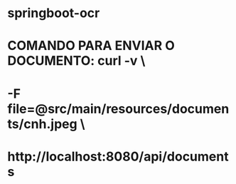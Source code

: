# springboot-ocr

# COMANDO PARA ENVIAR O DOCUMENTO: curl -v \
#  -F file=@src/main/resources/documents/cnh.jpeg \
# http://localhost:8080/api/documents 
